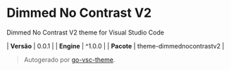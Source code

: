 # Dimmed No Contrast V2

Dimmed No Contrast V2 theme for Visual Studio Code

| **Versão** | 0.0.1 |
| **Engine** | ^1.0.0 |
| **Pacote** | theme-dimmednocontrastv2 |

> Autogerado por [go-vsc-theme](https://github.com/natalbu/go-vsc-theme).
